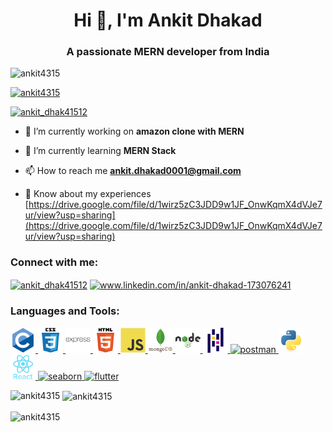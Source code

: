 <h1 align="center">Hi 👋, I'm Ankit Dhakad</h1>
<h3 align="center">A passionate MERN developer from India</h3>

<p align="left"> <img src="https://komarev.com/ghpvc/?username=ankit4315&label=Profile%20views&color=0e75b6&style=flat" alt="ankit4315" /> </p>

<p align="left"> <a href="https://github.com/ryo-ma/github-profile-trophy"><img src="https://github-profile-trophy.vercel.app/?username=ankit4315" alt="ankit4315" /></a> </p>

<p align="left"> <a href="https://twitter.com/ankit_dhak41512" target="blank"><img src="https://img.shields.io/twitter/follow/ankit_dhak41512?logo=twitter&style=for-the-badge" alt="ankit_dhak41512" /></a> </p>

- 🔭 I’m currently working on **amazon clone with MERN**

- 🌱 I’m currently learning **MERN Stack**

- 📫 How to reach me **ankit.dhakad0001@gmail.com**

- 📄 Know about my experiences [https://drive.google.com/file/d/1wirz5zC3JDD9w1JF_OnwKqmX4dVJe7ur/view?usp=sharing](https://drive.google.com/file/d/1wirz5zC3JDD9w1JF_OnwKqmX4dVJe7ur/view?usp=sharing)

<h3 align="left">Connect with me:</h3>
<p align="left">
<a href="https://twitter.com/ankit_dhak41512" target="blank"><img align="center" src="https://raw.githubusercontent.com/rahuldkjain/github-profile-readme-generator/master/src/images/icons/Social/twitter.svg" alt="ankit_dhak41512" height="30" width="40" /></a>
<a href="https://linkedin.com/in/www.linkedin.com/in/ankit-dhakad-173076241" target="blank"><img align="center" src="https://raw.githubusercontent.com/rahuldkjain/github-profile-readme-generator/master/src/images/icons/Social/linked-in-alt.svg" alt="www.linkedin.com/in/ankit-dhakad-173076241" height="30" width="40" /></a>
</p>

<h3 align="left">Languages and Tools:</h3>
<p align="left"> <a href="https://www.cprogramming.com/" target="_blank" rel="noreferrer"> <img src="https://raw.githubusercontent.com/devicons/devicon/master/icons/c/c-original.svg" alt="c" width="40" height="40"/> </a> <a href="https://www.w3schools.com/css/" target="_blank" rel="noreferrer"> <img src="https://raw.githubusercontent.com/devicons/devicon/master/icons/css3/css3-original-wordmark.svg" alt="css3" width="40" height="40"/> </a> <a href="https://expressjs.com" target="_blank" rel="noreferrer"> <img src="https://raw.githubusercontent.com/devicons/devicon/master/icons/express/express-original-wordmark.svg" alt="express" width="40" height="40"/> </a> <a href="https://www.w3.org/html/" target="_blank" rel="noreferrer"> <img src="https://raw.githubusercontent.com/devicons/devicon/master/icons/html5/html5-original-wordmark.svg" alt="html5" width="40" height="40"/> </a> <a href="https://developer.mozilla.org/en-US/docs/Web/JavaScript" target="_blank" rel="noreferrer"> <img src="https://raw.githubusercontent.com/devicons/devicon/master/icons/javascript/javascript-original.svg" alt="javascript" width="40" height="40"/> </a> <a href="https://www.mongodb.com/" target="_blank" rel="noreferrer"> <img src="https://raw.githubusercontent.com/devicons/devicon/master/icons/mongodb/mongodb-original-wordmark.svg" alt="mongodb" width="40" height="40"/> </a> <a href="https://nodejs.org" target="_blank" rel="noreferrer"> <img src="https://raw.githubusercontent.com/devicons/devicon/master/icons/nodejs/nodejs-original-wordmark.svg" alt="nodejs" width="40" height="40"/> </a> <a href="https://pandas.pydata.org/" target="_blank" rel="noreferrer"> <img src="https://raw.githubusercontent.com/devicons/devicon/2ae2a900d2f041da66e950e4d48052658d850630/icons/pandas/pandas-original.svg" alt="pandas" width="40" height="40"/> </a> <a href="https://postman.com" target="_blank" rel="noreferrer"> <img src="https://www.vectorlogo.zone/logos/getpostman/getpostman-icon.svg" alt="postman" width="40" height="40"/> </a> <a href="https://www.python.org" target="_blank" rel="noreferrer"> <img src="https://raw.githubusercontent.com/devicons/devicon/master/icons/python/python-original.svg" alt="python" width="40" height="40"/> </a> <a href="https://reactjs.org/" target="_blank" rel="noreferrer"> <img src="https://raw.githubusercontent.com/devicons/devicon/master/icons/react/react-original-wordmark.svg" alt="react" width="40" height="40"/> </a> <a href="https://seaborn.pydata.org/" target="_blank" rel="noreferrer"> <img src="https://seaborn.pydata.org/_images/logo-mark-lightbg.svg" alt="seaborn" width="40" height="40"/> </a> <a href="https://flutter.dev/" target="_blank" rel="noreferrer"> <img src="https://storage.googleapis.com/cms-storage-bucket/ec64036b4eacc9f3fd73.svg" alt="flutter" width="40" height="40"/> </a>
</p>

<p><img align="left" src="https://github-readme-stats.vercel.app/api/top-langs?username=ankit4315&show_icons=true&locale=en&layout=compact" alt="ankit4315" /></p>

<p>&nbsp;<img align="center" src="https://github-readme-stats.vercel.app/api?username=ankit4315&show_icons=true&locale=en" alt="ankit4315" /></p>

<p><img align="center" src="https://github-readme-streak-stats.herokuapp.com/?user=ankit4315&" alt="ankit4315" /></p>
